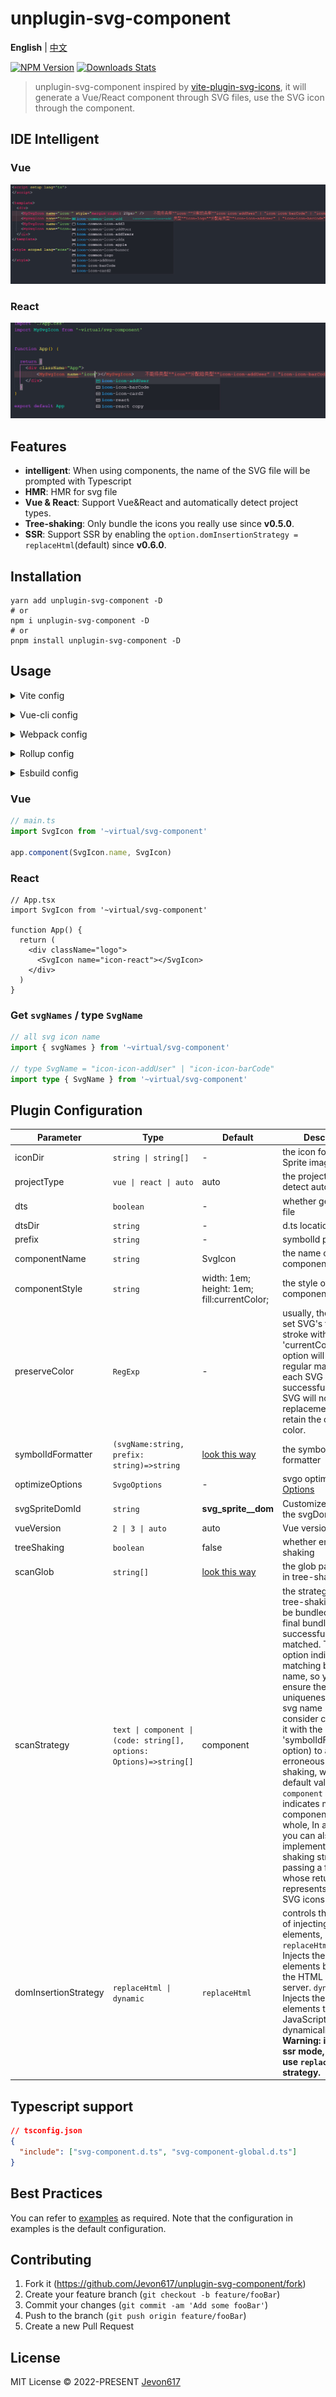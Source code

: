 # unplugin-svg-component

**English** | [中文](./README.zh_CN.md)

[![NPM Version][npm-image]][npm-url]
[![Downloads Stats][npm-downloads]][npm-url]

> unplugin-svg-component inspired by [vite-plugin-svg-icons](https://github.com/vbenjs/vite-plugin-svg-icons), it will generate a Vue/React component through SVG files,  use the SVG icon through the component.

## IDE Intelligent

### Vue
![image](./images/intellisense.jpg)

### React
![image](./images/intellisense-react.jpg)

## Features

* **intelligent**: When using components, the name of the SVG file will be prompted with Typescript
* **HMR**: HMR for svg file
* **Vue & React**: Support Vue&React and automatically detect project types.
* **Tree-shaking**: Only bundle the icons you really use since **v0.5.0**.
* **SSR**: Support SSR by enabling the `option.domInsertionStrategy = replaceHtml`(default) since **v0.6.0**.

## Installation

```shell
yarn add unplugin-svg-component -D
# or
npm i unplugin-svg-component -D
# or
pnpm install unplugin-svg-component -D
```

## Usage

<details>
<summary>Vite config</summary><br>

```ts
// vite.config.ts
import { defineConfig } from 'vite'
import UnpluginSvgComponent from 'unplugin-svg-component/vite'

export default defineConfig({
  plugins: [
    UnpluginSvgComponent({ /* options */ }),
  ],
})
```
<br></details>

<details>
<summary>Vue-cli config</summary><br>

```js
// vue.config.js
const { defineConfig } = require('@vue/cli-service')
const UnpluginSvgComponent = require('unplugin-svg-component/webpack').default

module.exports = defineConfig({
  configureWebpack: {
    plugins: [
      UnpluginSvgComponent({ /* options */ })
    ]
  }
})
```
<br></details>

<details>
<summary>Webpack config</summary><br>

```js
// webpack.config.js
const UnpluginSvgComponent = require('unplugin-svg-component/webpack').default

module.exports = {
  /* ... */
  plugins: [
    UnpluginSvgComponent({ /* options */ }),
  ],
}
```
<br></details>

<details>
<summary>Rollup config</summary><br>

```js
// rollup.config.js
import UnpluginSvgComponent from 'unplugin-svg-component/rollup'

export default {
  plugins: [
    UnpluginSvgComponent({ /* options */ }),
  ],
}
```
<br></details>

<details>
<summary>Esbuild config</summary><br>

```js
// esbuild.config.js
import { build } from 'esbuild'
import UnpluginSvgComponent from 'unplugin-svg-component/esbuild'

build({
  /* ... */
  plugins: [
    UnpluginSvgComponent({
      /* options */
    }),
  ],
})
```
<br></details>

### Vue
```ts
// main.ts
import SvgIcon from '~virtual/svg-component'

app.component(SvgIcon.name, SvgIcon)
```

### React
```tsx
// App.tsx
import SvgIcon from '~virtual/svg-component'

function App() {
  return (
    <div className="logo">
      <SvgIcon name="icon-react"></SvgIcon>
    </div>
  )
}
```

### Get `svgNames` / type `SvgName`

```ts
// all svg icon name
import { svgNames } from '~virtual/svg-component'

// type SvgName = "icon-icon-addUser" | "icon-icon-barCode"
import type { SvgName } from '~virtual/svg-component'
```

## Plugin Configuration

| Parameter             | Type                       | Default                                        | Description                                         |
| -----------           | ----------------------     | ---------------------                          | ------------                                        |
| iconDir               | `string \| string[]`     | -                                              | the icon folder of the Sprite image                 |
| projectType           | `vue \| react \| auto`     | auto                                           | the project type, detect automatically              |
| dts                   | `boolean`                  | -                                              | whether generate d.ts file                          |
| dtsDir                | `string`                   | -                                              | d.ts location                                       |
| prefix                | `string`                   | -                                              | symbolId prefix                                     |
| componentName         | `string`                   | SvgIcon                                        | the name of component                               |
| componentStyle        | `string`                   | width: 1em; height: 1em; fill:currentColor;    | the style of component                              |
| preserveColor         |`RegExp`                    | -                                              | usually, the plugin will set SVG's fill and stroke with 'currentColor', this option will perform regular matching on each SVG path, the successfully matched SVG will not do the replacement, but retain the original color.  |
| symbolIdFormatter     | `(svgName:string, prefix: string)=>string` | [look this way](./src/core/utils.ts/#L33)               | the symbolId's formatter            |
| optimizeOptions       | `SvgoOptions` | -          | svgo optimize [Options](https://github.com/svg/svgo) |
| svgSpriteDomId        | `string`                   | __svg_sprite__dom__                            | Customize the ID of the svgDom                      |
| vueVersion            | `2 \| 3 \| auto`           | auto                                           | Vue version                                         |
| treeShaking           | `boolean`                  | false                                          | whether enable tree-shaking                         |
| scanGlob            | `string[]`           | [look this way](./src/core/utils.ts/#L41)                        |  the glob pattern used in tree-shaking                                          |
| scanStrategy            | `text \| component \| (code: string[], options: Options)=>string[]`       | component                        |  the strategy used for tree-shaking will not be bundled into the final bundle if it is not successfully matched. The `text` option indicates matching by svg name, so you should ensure the uniqueness of your svg name (you can consider customizing it with the 'symbolIdFormatter' option) to avoid erroneous tree-shaking, while the default value of the `component` option indicates matching by component as a whole, In addition, you can also implement a tree-shaking strategy by passing a function whose return value represents the set of SVG icons used.                                          |
| domInsertionStrategy            | `replaceHtml \| dynamic`        | `replaceHtml`                        |  controls the method of injecting SVG elements, `replaceHtml(default)`: Injects the SVG elements by replacing the HTML string in server. `dynamic`: Injects the SVG elements through JavaScript dynamically in client. **Warning: if you are in ssr mode, you should use `replaceHtml` strategy.**|

## Typescript support
```json
// tsconfig.json
{
  "include": ["svg-component.d.ts", "svg-component-global.d.ts"]
}
```

## Best Practices

You can refer to [examples](./examples) as required. Note that the configuration in examples is the default configuration.

## Contributing

1. Fork it (<https://github.com/Jevon617/unplugin-svg-component/fork>)
2. Create your feature branch (`git checkout -b feature/fooBar`)
3. Commit your changes (`git commit -am 'Add some fooBar'`)
4. Push to the branch (`git push origin feature/fooBar`)
5. Create a new Pull Request

## License
MIT License © 2022-PRESENT [Jevon617](https://github.com/Jevon617)

<!-- Markdown link & img dfn's -->
[npm-image]: https://img.shields.io/npm/v/unplugin-svg-component.svg?style=flat-square
[npm-url]: https://npmjs.org/package/unplugin-svg-component
[npm-downloads]: https://img.shields.io/npm/dm/unplugin-svg-component.svg?style=flat-square
[travis-image]: https://img.shields.io/travis/dbader/node-datadog-metrics/master.svg?style=flat-square
[travis-url]: https://travis-ci.org/dbader/node-datadog-metrics
[wiki]: https://github.com/yourname/yourproject/wiki
